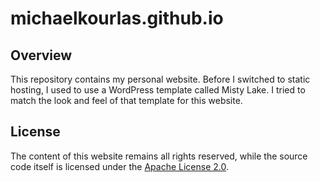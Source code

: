 # michaelkourlas.github.io

## Overview

This repository contains my personal website. Before I switched to static
hosting, I used to use a WordPress template called Misty Lake. I tried to match
the look and feel of that template for this website.

## License

The content of this website remains all rights reserved, while the source code
itself is licensed under the [Apache License 2.0](http://www.apache.org/licenses/LICENSE-2.0).
